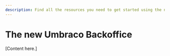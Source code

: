 ```yaml
---
description: Find all the resources you need to get started using the new Umbraco CMS Backoffice.
---
```


# The new Umbraco Backoffice

[Content here.]
